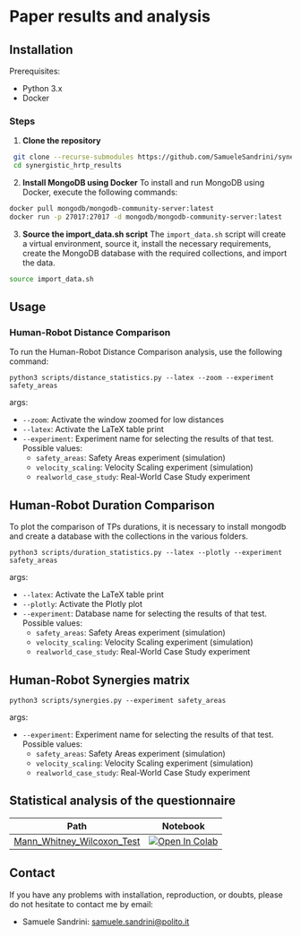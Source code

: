 # Paper results and analysis

## Installation

Prerequisites:

- Python 3.x
- Docker

### Steps

1. **Clone the repository**

  ```bash
   git clone --recurse-submodules https://github.com/SamueleSandrini/synergistic_hrtp_results
   cd synergistic_hrtp_results
  ```
2. **Install MongoDB using Docker** To install and run MongoDB using Docker, execute the following commands:

  ```bash
  docker pull mongodb/mongodb-community-server:latest
  docker run -p 27017:27017 -d mongodb/mongodb-community-server:latest
  ```
3. **Source the import_data.sh script**
The `import_data.sh` script will create a virtual environment, source it, install the necessary requirements, create the MongoDB database with the required collections, and import the data.

  ```bash
  source import_data.sh
  ```

## Usage

### Human-Robot Distance Comparison
To run the Human-Robot Distance Comparison analysis, use the following command:

```
python3 scripts/distance_statistics.py --latex --zoom --experiment safety_areas
```
args:
* `--zoom`: Activate the window zoomed for low distances
* `--latex`: Activate the LaTeX table print
* `--experiment`: Experiment name for selecting the results of that test. Possible values:
  * `safety_areas`: Safety Areas experiment (simulation)
  * `velocity_scaling`: Velocity Scaling experiment (simulation)
  * `realworld_case_study`: Real-World Case Study experiment

## Human-Robot Duration Comparison
To plot the comparison of TPs durations, it is necessary to install mongodb and create a database with the collections in the various folders.

```
python3 scripts/duration_statistics.py --latex --plotly --experiment safety_areas
```
args:
* `--latex`: Activate the LaTeX table print
* `--plotly`: Activate the Plotly plot
* `--experiment`: Database name for selecting the results of that test. Possible values:
  * `safety_areas`: Safety Areas experiment (simulation)
  * `velocity_scaling`: Velocity Scaling experiment (simulation)
  * `realworld_case_study`: Real-World Case Study experiment

## Human-Robot Synergies matrix

```
python3 scripts/synergies.py --experiment safety_areas
```
args:
* `--experiment`: Experiment name for selecting the results of that test. Possible values:
  * `safety_areas`: Safety Areas experiment (simulation)
  * `velocity_scaling`: Velocity Scaling experiment (simulation)
  * `realworld_case_study`: Real-World Case Study experiment

## Statistical analysis of the questionnaire
| Path  | Notebook |
| ----- | -------- |
| <a href="https://github.com/JRL-CARI-CNR-UNIBS/hrc_case_study/blob/e_waste_case_study/hrc_case_study_results/Questionnaire/Mann_Whitney_Wilcoxon_Test_Online.ipynb">Mann_Whitney_Wilcoxon_Test</a> | <a href="https://colab.research.google.com/github/JRL-CARI-CNR-UNIBS/hrc_case_study/blob/e_waste_case_study/hrc_case_study_results/Questionnaire/Mann_Whitney_Wilcoxon_Test_Online.ipynb"><img src="https://colab.research.google.com/assets/colab-badge.svg" alt="Open In Colab"></a>                  |

## Contact
If you have any problems with installation, reproduction, or doubts, please do not hesitate to contact me by email:

* Samuele Sandrini: [samuele.sandrini@polito.it](mailto:samuele.sandrini@polito.it)
